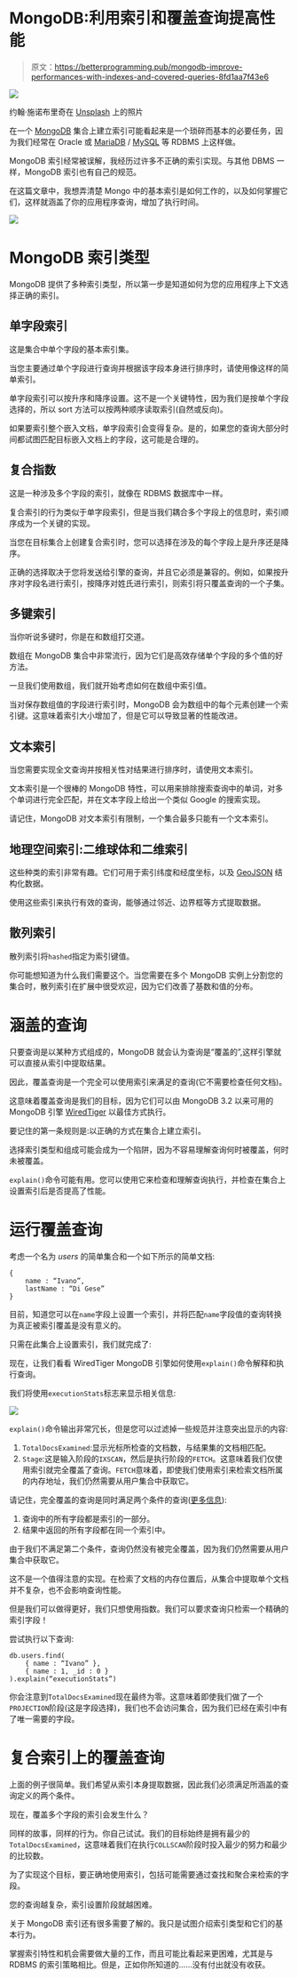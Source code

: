 # MongoDB:利用索引和覆盖查询提高性能

> 原文：<https://betterprogramming.pub/mongodb-improve-performances-with-indexes-and-covered-queries-8fd1aa7f43e6>

![](img/a8441d61e4abe274cb101de0285e5527.png)

约翰·施诺布里奇在 [Unsplash](https://unsplash.com/search/photos/computer?utm_source=unsplash&utm_medium=referral&utm_content=creditCopyText) 上的照片

在一个 [MongoDB](https://www.mongodb.com/) 集合上建立索引可能看起来是一个琐碎而基本的必要任务，因为我们经常在 Oracle 或 [MariaDB](https://mariadb.org/) / [MySQL](https://www.mysql.com/) 等 RDBMS 上这样做。

MongoDB 索引经常被误解，我经历过许多不正确的索引实现。与其他 DBMS 一样，MongoDB 索引也有自己的规范。

在这篇文章中，我想弄清楚 Mongo 中的基本索引是如何工作的，以及如何掌握它们，这样就涵盖了你的应用程序查询，增加了执行时间。

![](img/8a0bce8dc78bb5b3dfc50ffdf35e0058.png)

# MongoDB 索引类型

MongoDB 提供了多种索引类型，所以第一步是知道如何为您的应用程序上下文选择正确的索引。

## 单字段索引

这是集合中单个字段的基本索引集。

当您主要通过单个字段进行查询并根据该字段本身进行排序时，请使用像这样的简单索引。

单字段索引可以按升序和降序设置。这不是一个关键特性，因为我们是按单个字段选择的，所以 sort 方法可以按两种顺序读取索引(自然或反向)。

如果要索引整个嵌入文档，单字段索引会变得复杂。是的，如果您的查询大部分时间都试图匹配目标嵌入文档上的字段，这可能是合理的。

## 复合指数

这是一种涉及多个字段的索引，就像在 RDBMS 数据库中一样。

复合索引的行为类似于单字段索引，但是当我们耦合多个字段上的信息时，索引顺序成为一个关键的实现。

当您在目标集合上创建复合索引时，您可以选择在涉及的每个字段上是升序还是降序。

正确的选择取决于您将发送给引擎的查询，并且它必须是兼容的。例如，如果按升序对字段名进行索引，按降序对姓氏进行索引，则索引将只覆盖查询的一个子集。

## 多键索引

当你听说多键时，你是在和数组打交道。

数组在 MongoDB 集合中非常流行，因为它们是高效存储单个字段的多个值的好方法。

一旦我们使用数组，我们就开始考虑如何在数组中索引值。

当对保存数组值的字段进行索引时，MongoDB 会为数组中的每个元素创建一个索引键。这意味着索引大小增加了，但是它可以导致显著的性能改进。

## 文本索引

当您需要实现全文查询并按相关性对结果进行排序时，请使用文本索引。

文本索引是一个很棒的 MongoDB 特性，可以用来排除搜索查询中的单词，对多个单词进行完全匹配，并在文本字段上给出一个类似 Google 的搜索实现。

请记住，MongoDB 对文本索引有限制，一个集合最多只能有一个文本索引。

## 地理空间索引:二维球体和二维索引

这些种类的索引非常有趣。它们可用于索引纬度和经度坐标，以及 [GeoJSON](https://geojson.org/) 结构化数据。

使用这些索引来执行有效的查询，能够通过邻近、边界框等方式提取数据。

## 散列索引

散列索引将`hashed`指定为索引键值。

你可能想知道为什么我们需要这个。当您需要在多个 MongoDB 实例上分割您的集合时，散列索引在扩展中很受欢迎，因为它们改善了基数和值的分布。

# 涵盖的查询

只要查询是以某种方式组成的，MongoDB 就会认为查询是“覆盖的”,这样引擎就可以直接从索引中提取结果。

因此，覆盖查询是一个完全可以使用索引来满足的查询(它不需要检查任何文档)。

这意味着覆盖查询是我们的目标，因为它们可以由 MongoDB 3.2 以来可用的 MongoDB 引擎 [WiredTiger](http://www.wiredtiger.com/) 以最佳方式执行。

要记住的第一条规则是:以正确的方式在集合上建立索引。

选择索引类型和组成可能会成为一个陷阱，因为不容易理解查询何时被覆盖，何时未被覆盖。

`explain()`命令可能有用。您可以使用它来检查和理解查询执行，并检查在集合上设置索引后是否提高了性能。

# 运行覆盖查询

考虑一个名为 *users* 的简单集合和一个如下所示的简单文档:

```
{ 
    name : “Ivano”, 
    lastName : “Di Gese” 
}
```

目前，知道您可以在`name`字段上设置一个索引，并将匹配`name`字段值的查询转换为真正被索引覆盖是没有意义的。

只需在此集合上设置索引，我们就完成了:

现在，让我们看看 WiredTiger MongoDB 引擎如何使用`explain()`命令解释和执行查询。

我们将使用`executionStats`标志来显示相关信息:

![](img/c98de95a8f0de4641be4f5c6eb88dbab.png)

`explain()`命令输出非常冗长，但是您可以过滤掉一些规范并注意突出显示的内容:

1.  `TotalDocsExamined`:显示光标所检查的文档数，与结果集的文档相匹配。
2.  `Stage`:这是输入阶段的`IXSCAN`，然后是执行阶段的`FETCH`。这意味着我们仅使用索引就完全覆盖了查询。`FETCH`意味着，即使我们使用索引来检索文档所属的内存地址，我们仍然需要从用户集合中获取它。

请记住，完全覆盖的查询是同时满足两个条件的查询([更多信息](https://docs.mongodb.com/manual/core/query-optimization/index.html#covered-query)):

1.  查询中的所有字段都是索引的一部分。
2.  结果中返回的所有字段都在同一个索引中。

由于我们不满足第二个条件，查询仍然没有被完全覆盖，因为我们仍然需要从用户集合中获取它。

这不是一个值得注意的实现。在检索了文档的内存位置后，从集合中提取单个文档并不复杂，也不会影响查询性能。

但是我们可以做得更好，我们只想使用指数。我们可以要求查询只检索一个精确的索引字段！

尝试执行以下查询:

```
db.users.find(
    { name : “Ivano” }, 
    { name : 1, _id : 0 }
).explain(“executionStats”)
```

你会注意到`TotalDocsExamined`现在最终为零。这意味着即使我们做了一个`PROJECTION`阶段(这是字段选择)，我们也不会访问集合，因为我们已经在索引中有了唯一需要的字段。

# 复合索引上的覆盖查询

上面的例子很简单。我们希望从索引本身提取数据，因此我们必须满足所涵盖的查询定义的两个条件。

现在，覆盖多个字段的索引会发生什么？

同样的故事，同样的行为。你自己试试。我们的目标始终是拥有最少的`TotalDocsExamined`，这意味着我们在执行`COLLSCAN`阶段时投入最少的努力和最少的比较数。

为了实现这个目标，要正确地使用索引，包括可能需要通过查找和聚合来检索的字段。

您的查询越复杂，索引设置阶段就越困难。

关于 MongoDB 索引还有很多需要了解的。我只是试图介绍索引类型和它们的基本行为。

掌握索引特性和机会需要做大量的工作，而且可能比看起来更困难，尤其是与 RDBMS 的索引策略相比。但是，正如你所知道的……没有付出就没有收获。